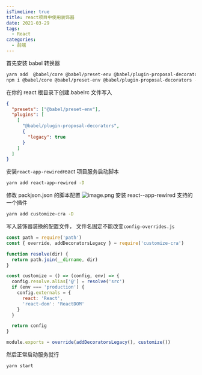 ```yaml
---
isTimeLine: true
title: react项目中使用装饰器
date: 2021-03-29
tags:
  - React
categories:
  - 前端
---
```


首先安装 babel 转换器

```sh
yarn add  @babel/core @babel/preset-env @babel/plugin-proposal-decorators -D
npm i @babel/core @babel/preset-env @babel/plugin-proposal-decorators -D
```

在你的 react 根目录下创建.babelrc 文件写入

```json
{
  "presets": ["@babel/preset-env"],
  "plugins": [
    [
      "@babel/plugin-proposal-decorators",
      {
        "legacy": true
      }
    ]
  ]
}
```

安装`react-app-rewired`react 项目服务启动脚本

```sh
yarn add react-app-rewired -D
```

修改 packjson.json 的脚本配置
![image.png](https://p3-juejin.byteimg.com/tos-cn-i-k3u1fbpfcp/36b7e1045cf344bdb3e22d9837cf7301~tplv-k3u1fbpfcp-zoom-1.image)
安装 react--app-rewired 支持的一个插件

```sh
yarn add customize-cra -D
```

写入装饰器装换的配置文件， 文件名固定不能改变`config-overrides.js`

```js
const path = require('path')
const { override, addDecoratorsLegacy } = require('customize-cra')

function resolve(dir) {
  return path.join(__dirname, dir)
}

const customize = () => (config, env) => {
  config.resolve.alias['@'] = resolve('src')
  if (env === 'production') {
    config.externals = {
      react: 'React',
      'react-dom': 'ReactDOM'
    }
  }

  return config
}

module.exports = override(addDecoratorsLegacy(), customize())
```

然后正常启动服务就行

```sh
yarn start
```
